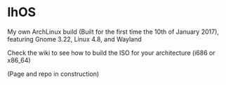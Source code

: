 # lhOS
My own ArchLinux build (Built for the first time the 10th of January 2017), featuring Gnome 3.22, Linux 4.8, and Wayland

Check the wiki to see how to build the ISO for your architecture (i686 or x86_64)

(Page and repo in construction)
